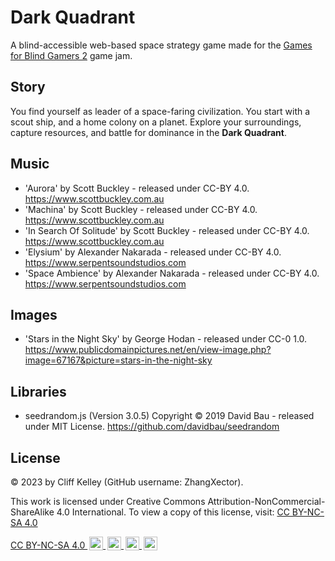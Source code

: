 # Dark Quadrant
A blind-accessible web-based space strategy game made for the [Games for Blind Gamers 2](https://itch.io/jam/games-for-blind-gamers-2) game jam.

Story
-----
You find yourself as leader of a space-faring civilization. You start with a scout ship, and a home
colony on a planet. Explore your surroundings, capture resources, and battle for dominance in the
**Dark Quadrant**.

Music
-----
- 'Aurora' by Scott Buckley - released under CC-BY 4.0. https://www.scottbuckley.com.au
- 'Machina' by Scott Buckley - released under CC-BY 4.0. https://www.scottbuckley.com.au
- 'In Search Of Solitude' by Scott Buckley - released under CC-BY 4.0. https://www.scottbuckley.com.au
- 'Elysium' by Alexander Nakarada - released under CC-BY 4.0. https://www.serpentsoundstudios.com
- 'Space Ambience' by Alexander Nakarada - released under CC-BY 4.0. https://www.serpentsoundstudios.com

Images
------
- 'Stars in the Night Sky' by George Hodan - released under CC-0 1.0. https://www.publicdomainpictures.net/en/view-image.php?image=67167&picture=stars-in-the-night-sky

Libraries
---------
- seedrandom.js (Version 3.0.5) Copyright &copy; 2019 David Bau - released under MIT License. https://github.com/davidbau/seedrandom

License
-------
&copy; 2023 by Cliff Kelley (GitHub username: ZhangXector).

This work is licensed under Creative Commons Attribution-NonCommercial-ShareAlike 4.0 International. To view a copy of this license, visit: [CC BY-NC-SA 4.0](http://creativecommons.org/licenses/by-nc-sa/4.0)

<p xmlns:cc="https://creativecommons.org/ns#" >
    <a 
        href="https://creativecommons.org/licenses/by-nc-sa/4.0/?ref=chooser-v1"
        target="_blank"
        rel="license noopener noreferrer"
        style="display:inline-block;">
        CC BY-NC-SA 4.0
        <img 
            style="height:22px!important;margin-left:3px;vertical-align:text-bottom;"
            src="https://mirrors.creativecommons.org/presskit/icons/cc.svg?ref=chooser-v1"
            alt="Creative Commons icon">
        <img
            style="height:22px!important;margin-left:3px;vertical-align:text-bottom;"
            src="https://mirrors.creativecommons.org/presskit/icons/by.svg?ref=chooser-v1"
            alt="Attribution icon">
        <img
            style="height:22px!important;margin-left:3px;vertical-align:text-bottom;"
            src="https://mirrors.creativecommons.org/presskit/icons/nc.svg?ref=chooser-v1"
            alt="Non-commercial use icon">
        <img
            style="height:22px!important;margin-left:3px;vertical-align:text-bottom;"
            src="https://mirrors.creativecommons.org/presskit/icons/sa.svg?ref=chooser-v1"
            alt="Share-alike icon">
    </a>
</p> 
